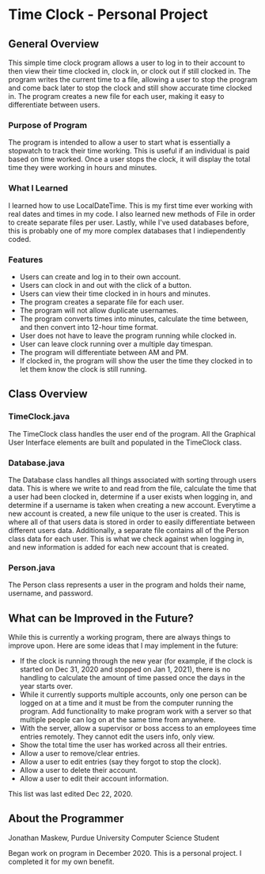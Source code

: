 # Time Clock - Personal Project

## General Overview
This simple time clock program allows a user to log in to their account to then view their time clocked in, clock in, or clock out if still clocked in. The program writes the current time to a file, allowing a user to stop the program and come back later to stop the clock and still show accurate time clocked in. The program creates a new file for each user, making it easy to differentiate between users.

### Purpose of Program
The program is intended to allow a user to start what is essentially a stopwatch to track their time working. This is useful if an individual is paid based on time worked. Once a user stops the clock, it will display the total time they were working in hours and minutes.

### What I Learned
I learned how to use LocalDateTime. This is my first time ever working with real dates and times in my code. I also learned new methods of File in order to create separate files per user. Lastly, while I've used databases before, this is probably one of my more complex databases that I indiependently coded.

### Features
- Users can create and log in to their own account.
- Users can clock in and out with the click of a button.
- Users can view their time clocked in in hours and minutes.
- The program creates a separate file for each user.
- The program will not allow duplicate usernames.
- The program converts times into minutes, calculate the time between, and then convert into 12-hour time format.
- User does not have to leave the program running while clocked in.
- User can leave clock running over a multiple day timespan.
- The program will differentiate between AM and PM.
- If clocked in, the program will show the user the time they clocked in to let them know the clock is still running.

## Class Overview
### TimeClock.java
The TimeClock class handles the user end of the program. All the Graphical User Interface elements are built and populated in the TimeClock class.

### Database.java
The Database class handles all things associated with sorting through users data. This is where we write to and read from the file, calculate the time that a user had been clocked in, determine if a user exists when logging in, and determine if a username is taken when creating a new account. Everytime a new account is created, a new file unique to the user is created. This is where all of that users data is stored in order to easily differentiate between different users data. Additionally, a separate file contains all of the Person class data for each user. This is what we check against when logging in, and new information is added for each new account that is created.

### Person.java
The Person class represents a user in the program and holds their name, username, and password.

## What can be Improved in the Future?
While this is currently a working program, there are always things to improve upon. Here are some ideas that I may implement in the future:
- If the clock is running through the new year (for example, if the clock is started on Dec 31, 2020 and stopped on Jan 1, 2021), there is no handling to calculate the amount of time passed once the days in the year starts over.
- While it currently supports multiple accounts, only one person can be logged on at a time and it must be from the computer running the program. Add functionality to make program work with a server so that multiple people can log on at the same time from anywhere.
- With the server, allow a supervisor or boss access to an employees time entries remotely. They cannot edit the users info, only view.
- Show the total time the user has worked across all their entries.
- Allow a user to remove/clear entries.
- Allow a user to edit entries (say they forgot to stop the clock).
- Allow a user to delete their account.
- Allow a user to edit their account information.

This list was last edited Dec 22, 2020.

## About the Programmer
Jonathan Maskew, Purdue University Computer Science Student

Began work on program in December 2020. This is a personal project. I completed it for my own benefit.
